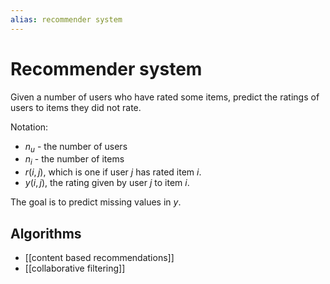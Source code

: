```yaml
---
alias: recommender system
---
```

# Recommender system

Given a number of users who have rated some items, predict the ratings of users to items they did not rate.

Notation:
- $n_u$ - the number of users
- $n_i$ - the number of items
- $r(i,j)$, which is one if user $j$ has rated item $i$.
- $y(i,j)$, the rating given by user $j$ to item $i$.

The goal is to predict missing values in $y$.

## Algorithms

- [[content based recommendations]]
- [[collaborative filtering]]